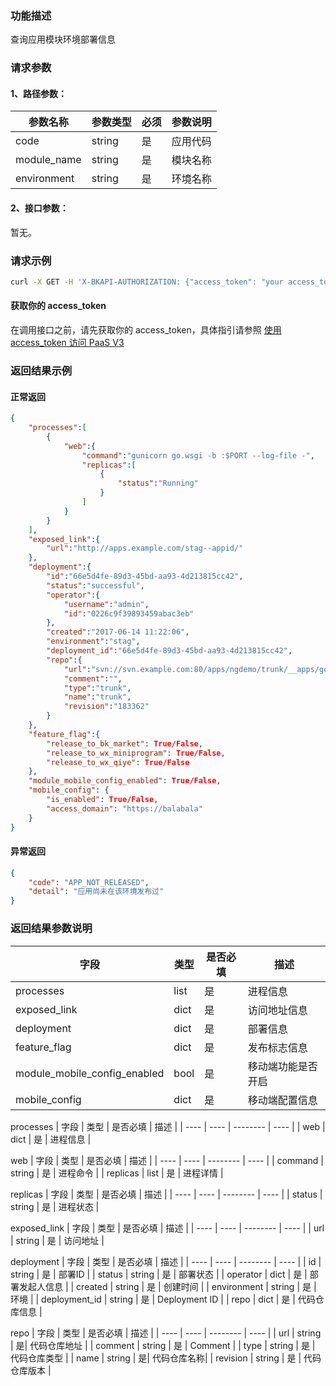 ### 功能描述
查询应用模块环境部署信息

### 请求参数

#### 1、路径参数：

| 参数名称 | 参数类型 | 必须 | 参数说明 |
| -------- | -------- | ---- | -------- |
| code     | string   | 是   | 应用代码 |
| module_name | string | 是 | 模块名称 |
| environment | string | 是 | 环境名称 |

#### 2、接口参数：
暂无。

### 请求示例
```bash
curl -X GET -H 'X-BKAPI-AUTHORIZATION: {"access_token": "your access_token"}' http://bkapi.example.com/api/bkpaas3/prod/bkapps/applications/{code}/modules/{module_name}/envs/{environment}/released_state/
```

#### 获取你的 access_token
在调用接口之前，请先获取你的 access_token，具体指引请参照 [使用 access_token 访问 PaaS V3](https://bk.tencent.com/docs/markdown/PaaS/DevelopTools/BaseGuide/topics/paas/access_token)

### 返回结果示例

#### 正常返回
```json
{
    "processes":[
        {
            "web":{
                "command":"gunicorn go.wsgi -b :$PORT --log-file -",
                "replicas":[
                    {
                        "status":"Running"
                    }
                ]
            }
        }
    ],
    "exposed_link":{
        "url":"http://apps.example.com/stag--appid/"
    },
    "deployment":{
        "id":"66e5d4fe-89d3-45bd-aa93-4d213815cc42",
        "status":"successful",
        "operator":{
            "username":"admin",
            "id":"0226c9f39893459abac3eb"
        },
        "created":"2017-06-14 11:22:06",
        "environment":"stag",
        "deployment_id":"66e5d4fe-89d3-45bd-aa93-4d213815cc42",
        "repo":{
            "url":"svn://svn.example.com:80/apps/ngdemo/trunk/__apps/go-appid/trunk",
            "comment":"",
            "type":"trunk",
            "name":"trunk",
            "revision":"183362"
        }
    },
    "feature_flag":{
        "release_to_bk_market": True/False,
        "release_to_wx_miniprogram": True/False,
        "release_to_wx_qiye": True/False
    },
    "module_mobile_config_enabled": True/False,
    "mobile_config": {
        "is_enabled": True/False,
        "access_domain": "https://balabala"
    }
}
```

#### 异常返回
```json
{
    "code": "APP_NOT_RELEASED",
    "detail": "应用尚未在该环境发布过"
}
```

### 返回结果参数说明

| 字段 | 类型 | 是否必填 | 描述 |
| ---- | ---- | -------- | ---- |
| processes | list | 是 | 进程信息 |
| exposed_link | dict | 是 | 访问地址信息 |
| deployment | dict | 是 | 部署信息 |
| feature_flag | dict | 是 | 发布标志信息 |
| module_mobile_config_enabled | bool | 是 | 移动端功能是否开启 |
| mobile_config | dict | 是 | 移动端配置信息 |

processes
| 字段 | 类型 | 是否必填 | 描述 |
| ---- | ---- | -------- | ---- |
| web | dict | 是 | 进程信息 |

web
| 字段 | 类型 | 是否必填 | 描述 |
| ---- | ---- | -------- | ---- |
| command | string | 是 | 进程命令 |
| replicas | list | 是 | 进程详情 |

replicas
| 字段 | 类型 | 是否必填 | 描述 |
| ---- | ---- | -------- | ---- |
| status | string | 是 | 进程状态 |

exposed_link
| 字段 | 类型 | 是否必填 | 描述 |
| ---- | ---- | -------- | ---- |
| url | string | 是 | 访问地址 |

deployment
| 字段 | 类型 | 是否必填 | 描述 |
| ---- | ---- | -------- | ---- |
| id | string | 是 | 部署ID |
| status | string | 是 | 部署状态 |
| operator | dict | 是 | 部署发起人信息 |
| created | string | 是 | 创建时间 |
| environment | string | 是 | 环境 |
| deployment_id | string | 是 | Deployment ID |
| repo | dict | 是 | 代码仓库信息 |

repo
| 字段 | 类型 | 是否必填 | 描述 |
| ---- | ---- | -------- | ---- |
| url | string | 是| 代码仓库地址 |
| comment | string | 是 | Comment |
| type | string | 是 | 代码仓库类型 |
| name | string | 是| 代码仓库名称|
| revision | string | 是 | 代码仓库版本 |
